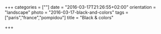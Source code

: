 +++
categories = [""]
date = "2016-03-17T21:26:55+02:00"
orientation = "landscape"
photo = "2016-03-17-black-and-colors"
tags = ["paris","france","pompidou"]
title = "Black & colors"

+++
